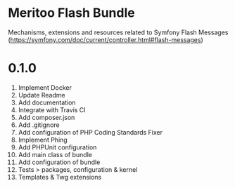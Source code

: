 # Meritoo Flash Bundle

Mechanisms, extensions and resources related to Symfony Flash Messages (https://symfony.com/doc/current/controller.html#flash-messages)

# 0.1.0

1. Implement Docker
2. Update Readme
3. Add documentation
4. Integrate with Travis CI
5. Add composer.json
6. Add .gitignore
7. Add configuration of PHP Coding Standards Fixer
8. Implement Phing
9. Add PHPUnit configuration
10. Add main class of bundle
11. Add configuration of bundle
12. Tests > packages, configuration & kernel
13. Templates & Twg extensions
